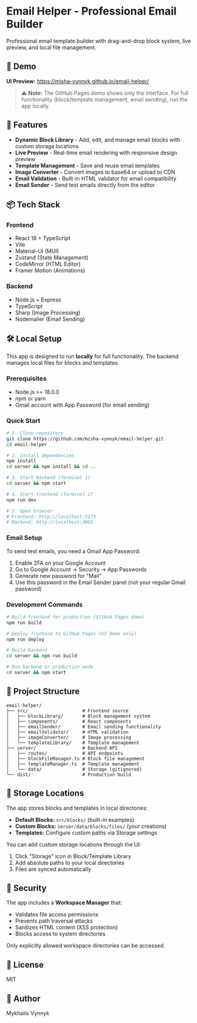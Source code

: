 # Email Helper - Professional Email Builder

Professional email template builder with drag-and-drop block system, live preview, and local file management.

## 🎨 Demo

**UI Preview:** https://misha-vynnyk.github.io/email-helper/

> ⚠️ **Note:** The GitHub Pages demo shows only the interface. For full functionality (block/template management, email sending), run the app locally.

## 🚀 Features

- **Dynamic Block Library** - Add, edit, and manage email blocks with custom storage locations
- **Live Preview** - Real-time email rendering with responsive design preview
- **Template Management** - Save and reuse email templates
- **Image Converter** - Convert images to base64 or upload to CDN
- **Email Validation** - Built-in HTML validator for email compatibility
- **Email Sender** - Send test emails directly from the editor

## 📦 Tech Stack

### Frontend

- React 18 + TypeScript
- Vite
- Material-UI (MUI)
- Zustand (State Management)
- CodeMirror (HTML Editor)
- Framer Motion (Animations)

### Backend

- Node.js + Express
- TypeScript
- Sharp (Image Processing)
- Nodemailer (Email Sending)

## 🛠️ Local Setup

This app is designed to run **locally** for full functionality. The backend manages local files for blocks and templates.

### Prerequisites

- Node.js >= 18.0.0
- npm or yarn
- Gmail account with App Password (for email sending)

### Quick Start

```bash
# 1. Clone repository
git clone https://github.com/misha-vynnyk/email-helper.git
cd email-helper

# 2. Install dependencies
npm install
cd server && npm install && cd ..

# 3. Start backend (Terminal 1)
cd server && npm start

# 4. Start frontend (Terminal 2)
npm run dev

# 5. Open browser
# Frontend: http://localhost:5173
# Backend: http://localhost:3001
```

### Email Setup

To send test emails, you need a Gmail App Password:

1. Enable 2FA on your Google Account
2. Go to Google Account → Security → App Passwords
3. Generate new password for "Mail"
4. Use this password in the Email Sender panel (not your regular Gmail password)

### Development Commands

```bash
# Build frontend for production (GitHub Pages demo)
npm run build

# Deploy frontend to GitHub Pages (UI demo only)
npm run deploy

# Build backend
cd server && npm run build

# Run backend in production mode
cd server && npm start
```

## 📁 Project Structure

```
email-helper/
├── src/                    # Frontend source
│   ├── blockLibrary/       # Block management system
│   ├── components/         # React components
│   ├── emailSender/        # Email sending functionality
│   ├── emailValidator/     # HTML validation
│   ├── imageConverter/     # Image processing
│   └── templateLibrary/    # Template management
├── server/                 # Backend API
│   ├── routes/             # API endpoints
│   ├── blockFileManager.ts # Block file management
│   ├── templateManager.ts  # Template management
│   └── data/               # Storage (gitignored)
└── dist/                   # Production build
```

## 📂 Storage Locations

The app stores blocks and templates in local directories:

- **Default Blocks:** `src/blocks/` (built-in examples)
- **Custom Blocks:** `server/data/blocks/files/` (your creations)
- **Templates:** Configure custom paths via Storage settings

You can add custom storage locations through the UI:
1. Click "Storage" icon in Block/Template Library
2. Add absolute paths to your local directories
3. Files are synced automatically

## 🔐 Security

The app includes a **Workspace Manager** that:
- Validates file access permissions
- Prevents path traversal attacks
- Sanitizes HTML content (XSS protection)
- Blocks access to system directories

Only explicitly allowed workspace directories can be accessed.

## 📝 License

MIT

## 👤 Author

Mykhailo Vynnyk
